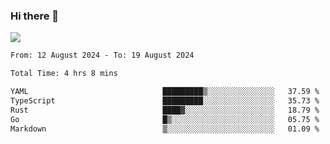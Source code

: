 ### Hi there 👋️

![](https://komarev.com/ghpvc/?username=Loner1024)

<!--START_SECTION:waka-->

```txt
From: 12 August 2024 - To: 19 August 2024

Total Time: 4 hrs 8 mins

YAML                              █████████▒░░░░░░░░░░░░░░░   37.59 %
TypeScript                        █████████░░░░░░░░░░░░░░░░   35.73 %
Rust                              ████▓░░░░░░░░░░░░░░░░░░░░   18.79 %
Go                                █▒░░░░░░░░░░░░░░░░░░░░░░░   05.75 %
Markdown                          ▒░░░░░░░░░░░░░░░░░░░░░░░░   01.09 %
```

<!--END_SECTION:waka-->



